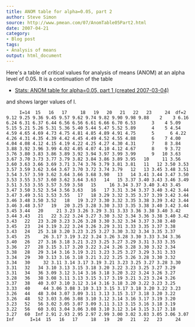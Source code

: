 ```yaml
---
title: ANOM table for alpha=0.05, part 2
author: Steve Simon
source: http://www.pmean.com/07/AnomTable05Part2.html
date: 2007-04-21
category:
- Blog post
tags:
- Analysis of means
output: html_document
---
```

Here\'s a table of critical values for analysis of means (ANOM) at an
alpha level of 0.05. It is a continuation of the table

-   [Stats: ANOM table for alpha=0.05, part 1 (created
    2007-03-04)](AnomTable05Part1.html)

and shows larger values of I.

`     I=14  15   16   17     18   19   20   21   22   23     24  df=2 9.12 9.25 9.36 9.45 9.57 9.62 9.74 9.82 9.90 9.98 9.88    2    3 6.16 6.24 6.31 6.37 6.44 6.56 6.56 6.61 6.66 6.70 6.53      3    4 5.09 5.15 5.21 5.26 5.31 5.36 5.40 5.44 5.47 5.52 5.89      4    5 4.54 4.59 4.65 4.69 4.73 4.75 4.81 4.85 4.89 4.91 4.75      5      6 4.22 4.26 4.31 4.35 4.39 4.42 4.45 4.49 4.52 4.55 4.88      6    7 4.00 4.04 4.08 4.12 4.15 4.19 4.22 4.25 4.27 4.30 4.31      7    8 3.84 3.88 3.92 3.96 3.99 4.02 4.05 4.07 4.10 4.12 4.67      8    9 3.72 3.76 3.80 3.83 3.86 3.89 3.92 3.94 3.97 3.99 3.99      9   10 3.63 3.67 3.70 3.73 3.77 3.79 3.82 3.84 3.86 3.89 3.95   10     11 3.56 3.60 3.63 3.66 3.69 3.71 3.74 3.76 3.79 3.81 3.81   11   12 3.50 3.53 3.57 3.59 3.62 3.64 3.67 3.70 3.72 3.74 3.79   12   13 3.45 3.48 3.51 3.54 3.57 3.59 3.62 3.64 3.66 3.68 3.90   13   14 3.41 3.44 3.47 3.50 3.53 3.55 3.57 3.60 3.62 3.64 3.63   14   15 3.37 3.40 3.43 3.46 3.49 3.51 3.53 3.55 3.57 3.59 3.58   15     16 3.34 3.37 3.40 3.43 3.45 3.47 3.50 3.52 3.54 3.56 3.63   16   17 3.31 3.34 3.37 3.40 3.42 3.44 3.47 3.49 3.51 3.53 3.55   17   18 3.29 3.32 3.35 3.37 3.39 3.42 3.44 3.46 3.48 3.50 3.52   18   19 3.27 3.30 3.32 3.35 3.38 3.39 3.42 3.44 3.46 3.48 3.57   19   20 3.25 3.28 3.30 3.33 3.35 3.38 3.40 3.42 3.44 3.45 3.44   20     21 3.23 3.26 3.29 3.31 3.33 3.36 3.38 3.40 3.42 3.44 3.43   21   22 3.22 3.24 3.27 3.30 3.32 3.34 3.36 3.38 3.40 3.42 3.43   22   23 3.20 3.23 3.26 3.28 3.30 3.32 3.34 3.37 3.38 3.40 3.45   23   24 3.19 3.22 3.24 3.26 3.29 3.31 3.33 3.35 3.37 3.38 3.43   24   25 3.18 3.20 3.23 3.25 3.27 3.30 3.32 3.34 3.35 3.37 3.45   25     26 3.17 3.19 3.22 3.24 3.26 3.28 3.30 3.33 3.34 3.36 3.40   26   27 3.16 3.18 3.21 3.23 3.25 3.27 3.29 3.31 3.33 3.35 3.36   27   28 3.15 3.17 3.20 3.22 3.24 3.26 3.28 3.30 3.32 3.34 3.38   28   29 3.14 3.16 3.19 3.21 3.23 3.25 3.27 3.29 3.31 3.33 3.34   29   30 3.13 3.16 3.18 3.21 3.22 3.25 3.26 3.28 3.30 3.32 3.34   30     32 3.11 3.14 3.17 3.19 3.21 3.23 3.25 3.27 3.28 3.30 3.31   32   34 3.10 3.13 3.15 3.18 3.20 3.22 3.23 3.25 3.27 3.29 3.31   34   36 3.09 3.12 3.14 3.16 3.18 3.20 3.22 3.24 3.26 3.27 3.28   36   38 3.08 3.11 3.13 3.15 3.17 3.19 3.21 3.23 3.24 3.26 3.37   38   40 3.07 3.10 3.12 3.14 3.16 3.18 3.20 3.22 3.23 3.25 3.33   40     44 3.06 3.08 3.10 3.13 3.15 3.17 3.18 3.20 3.22 3.23 3.26   44   48 3.04 3.07 3.09 3.11 3.13 3.15 3.17 3.18 3.20 3.22 3.26   48   52 3.03 3.06 3.08 3.10 3.12 3.14 3.16 3.17 3.19 3.20 3.23   52   56 3.02 3.05 3.07 3.09 3.11 3.13 3.15 3.16 3.18 3.19 3.22   56   60 3.01 3.04 3.06 3.08 3.10 3.12 3.14 3.15 3.17 3.18 3.27   60  Inf 2.91 2.93 2.95 2.97 2.99 3.00 3.02 3.03 3.05 3.06 3.07  Inf      I=14  15   16   17     18   19   20   21   22   23     24`
